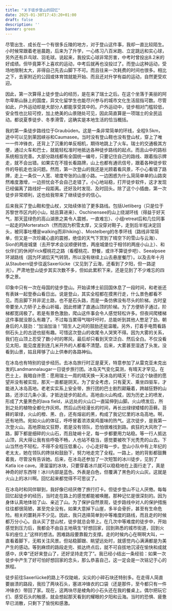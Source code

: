 ```yaml
---
title: "关于徒步登山的回忆"
date: 2025-01-30T17:43:20+01:00
draft: false
description: ''
banner: green
---
```

尽管出生、成长在一个有很多丘陵的地方，对于登山这件事，我却一直比较陌生。小时候常跟着老爸晨跑，后来为了升学，一心练习八百米跑、立定跳远和实心球，另外还有乒乓球、羽毛球。说起来，我投实心球非常厉害，中考时曾投出8.2米的好成绩。但毕竟算不上喜欢的运动，中考后就再也没投过了。而登山这种运动，受场地限制太大，非得自己先去山脚下不可。而且往来一次耗费的时间也很多。相比之下，去家附近的公园或体育馆就能开始、而且还对升学有益的运动，自然更受欢迎。

因此，第一次算得上徒步登山的经历，是在来了瑞士之后。在这个坐落于美丽的阿尔卑斯山脉上的国度，异文化留学生也能尽兴参与的城市文化生活屈指可数。尽管如此，户外运动却是大部分人都能享受其中的。户外运动中，徒步相对门槛较低，安全性也比较可控，加上绝美的山景随处可见，因此简直算是一项瑞士的全民运动。都说夏季徒步、冬季滑雪，这确实是本地生活的恰当概括。

我的第一条徒步路线位于Graubüden。这是一条非常简单的环线，全程9.5km，途中可以见到莱因峡谷和Caumasee。当时没有登山鞋也没有登山杖，穿上了唯一一件冲锋衣，还背上了沉重的单反相机，期待地跳上了火车。瑞士的交通极其方便，通过火车和巴士，就能轻松准时地抵达各种徒步路线的起点。而且山中的路标系统相当完善。大部分路线都有全国统一编号，只要记住自己的路线、跟着指示牌走，就不会出错。如果实在不擅长看路牌，山上也都有通讯信号，跟着各种徒步软件的导航走也没问题。然而，第一次登山的我还是光顾着看风景，不小心看错了路牌，走上一条仅一人宽、坡度夸张的山崖小路。一边困惑为什么简简单单的山路突然难度激增，一边担忧会不会自己走错了。小心地站稳，打开徒步软件，这才发现已经偏离了路线好一段距离。还好及时发现、及时回头。除了这个小插曲，第一次徒步非常顺利，这也给我带来了继续徒步的信心。

后来我买了登山鞋和登山杖，又陆续体验了更多路线。包括Uetliberg（只是位于苏黎世市区内的小山，姑且算进来）、Oschinensee的山上绕湖环线（得益于好天气，那天蓝绿色的高山湖景之美令人震撼，一直难忘）、小组retreat后和几位同事一起走的Morteratsch（然而因为积雪太厚，又没穿对鞋子，走到后半程决定回头，被同事吐槽是walking而非hiking）、Mostelberg的冬季环线（路线非常简单，但又是一次珍藏心底的震撼，绝佳的天气下赏到了晴空下的雪山与云海）、Sion的两座城堡（去开学术会议顺便转悠，两座城堡位于相邻的两座小山上）、和伙伴们的休闲Frick樱桃花之路（看樱桃花、野餐，或许不算徒步吧）、Seealpsee环湖路线（因为环湖后天气转阴，所以没有继续上山去悬崖餐厅）。以及去年十月从Staubern徒步往返Saxerlücke（又见到了云海，还看到了夕阳，但一路逆光）。严肃地登山徒步其实次数不多，但如此累积下来，还是见到了不少难忘的四季之景。

印象中只有一次在母国的徒步登山。开始读博士前回国休息了一段时间，和老爸还有表妹一起登泰山看日出。说是登山，其实全程都在摸黑行走，什么景色都看不见。而且脚下并非泥土路，也不是石头路，而是一条仿佛没有尽头的阶梯。古时皇帝要坐人力轿子上泰山祈福，因此修建了直通山顶的阶梯。为了方便轿子通过，阶梯都宽阔极了。若是有景色激励，爬山这件事会令人感觉轻松许多。但夜间爬楼梯这件事就没那么有趣了。不过每当累得气喘吁吁时，总能听到其他人憋足了劲，朝身后的人鼓劲：“加油加油！”陌生人之间的鼓励还挺温暖。另外，打着手电筒看路侧石头上的古迹也挺有趣。可惜这次登山的收尾令人哭笑不得。因为大雾的关系，我们在山顶上忍受了数小时的寒风，最后却只看到天空泛白、然后全白。不仅没看见太阳，能见度差到连几米开外的人都看不清楚。后来，大雾甚至湿透了头发。没看到山景，姑且拜够了山上供奉的各路神仙。
 
在冰岛也有特别的徒步经历。去冰岛旅行时正是夏天，特意参加了从雷克亚未克出发的Landmannalaugar一日徒步旅行团。冰岛天气变化莫测，有晴天才罕见。在巴士上，我暗自许愿：愿用瑞士一周的晴天换一天冰岛的晴天！不过这个缺德的愿望并没有被实现，那天一直都是阴天。为了安全考虑，只有夏天、乘坐四驱车，才能进入冰岛高地。老老实实系上安全带，旅行团的巴士剧烈颠簸着，跨越狂野的山路，还涉过几条小溪，才抵达徒步的起点。高地由火山构成，因为历史上的喷发，形成了大量黑色的lava field，从远处的火山口一直延伸到山脚。火山喷发后，所到之处的植物全都化作灰烬。然后山历经漫长的时间，再长出绿绿矮矮的苔藓。苔藓的翠绿，火山的橙、黑、白，还有熔岩的黑，构成了我记忆里的冰岛高地。啊，还有地热。宛如火山的体征，呼呼冒着浓浓臭鸡蛋味的热气。这次徒步，是我第一次登火山。高地原始又狂野，若是没有领队，恐怕很难找到路。疯狂的大风吹了一路，脚下都是细碎的火山石，而且陡峭十足，每一步都要用力站稳。等一行人抵达山顶，风大得让我有些呼吸不畅，人也站不稳当，感觉要被吹下光秃秃的山去。下山当然也不轻松，不得不全程压低重心，小心走好每一步。登山小队中有上年纪的老太太，她在领队的搀扶和鼓励下，努力地走完了全程。一路上，她的背影都鼓舞着我，尽管没有告诉她。后来，在冰岛还参加了一次短暂的冰川徒步，见到了Katla ice cave。滑溜溜的冰块，只要穿着冰爪就可以稳稳地在上面行走了，真是神奇的好东西呀！冰川内部是蓝色、外表是白色，但覆满了黑色的火山灰。这就是火山上的冰川啊。回忆起来都觉得不可思议了。

在冰岛时和同伴聊到，我好像已经厌倦了旅行打卡。但徒步登山不让人厌倦。每每回忆起徒步的经历，当时走在路上的感觉都能被唤醒。那种记忆是很深刻的。因为身体认真地体验了山、亲近了山。为了保护自然景观，徒步路线中对人的保护措施往往都很简陋，甚至完全没有。如果大意掉下山崖，多半会骨折，甚至有生命危险。相关的噩耗并不少见。因此，我只选择简单到中等难度的路线，而且走的时候都万分小心。自从买了登山杖，徒步就总会带上。在几次中等难度的徒步中，开始感觉到压力后，我都会不由自主地萌生“好想回家，回到熟悉的城市街道，回到火车的座位上”这样的想法。困难路段要靠毅力支撑。走的时候内心在啊啊大叫，一直看着脚下，无暇关注风景。但站稳脚跟、眺望远处时，就感觉内心满满都是为美产生的感动。等到麻烦的路段走完、抵达终点后，就不可自拔地沉浸在愉快和成就感中，庆幸“还好来登山了，还好坚持走完了”。我已经小结出一条经验：如果一次徒步中产生了好可怕好想回家的念头，那么恭喜自己，这一定会是一次铭记于心的旅程。

徒步前往Saxerlücke的路上不仅陡峭，尖尖的小碎石块还特别多。在走得人简直要崩溃的路段，我捡了两块石头，塞进冲锋衣的口袋（还是那件，至今都只有一件冲锋衣）带回了家。现在，这两块尽是棱角的小石头还在我的餐桌上。偶尔把玩它们、感受石头的触感，就会想起那天看到的耀眼的夕阳和云海。当时的恐惧、疲惫早已消散，只剩下了愉悦和感激。